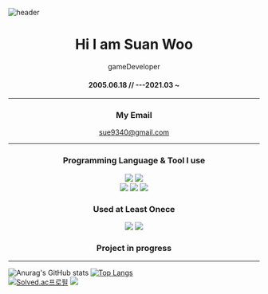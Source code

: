   ![header](https://capsule-render.vercel.app/api?type=Waving&color=auto&height=300&section=header&text=I'm%20WooSuAn&fontSize=80)    

  <div align=center>
  
  # Hi I am Suan Woo  
  gameDeveloper
  #### 2005.06.18        //        ---2021.03 ~
  
  ---

  ### **My Email**   
  sue9340@gmail.com
    
 ---    
  
  ### **Programming Language & Tool I use**   
  <a href="https://unity.com/"><img src="https://img.shields.io/badge/Unity-FFFFFF?style=flat-square&logo=Unity&logoColor=black"/></a>
  <a href="https://visualstudio.microsoft.com/ko/"><img src="https://img.shields.io/badge/VisualStudio-5C2D91?style=flat-square&logo=VisualStudio&logoColor=white"/></a>    
  <a href="https://namu.wiki/w/C%23"><img src="https://img.shields.io/badge/C Sharp-00599C?style=flat-square&logo=CSharp&logoColor=white"/></a>
  <a href="https://namu.wiki/w/C%EC%96%B8%EC%96%B4"><img src="https://img.shields.io/badge/C-A8B9CC?style=flat-square&logo=C&logoColor=white"/></a>
  <a href="https://namu.wiki/w/C%2B%2B"><img src="https://img.shields.io/badge/C++-00599C?style=flat-square&logo=C++&logoColor=white"/></a>
  

  ### **Used at Least Onece**   
  <a href="https://www.mysql.com/"><img src="https://img.shields.io/badge/MySQL-4479A1?style=flat-square&logo=MySQL&logoColor=white"/></a>
  <a href="https://daringfireball.net/projects/markdown/"><img src="https://img.shields.io/badge/Markdown-000000?style=flat-square&logo=Markdown&logoColor=black"/></a>
  
  ### Project in progress
  ---
  </div>



![Anurag's GitHub stats](https://github-readme-stats.vercel.app/api?username=suan9340&show_icons=true&theme=material-palenight)
[![Top Langs](https://github-readme-stats.vercel.app/api/top-langs/?username=suan9340&layout=compact)](https://github.com/suan9340/github-readme-stats)    
[![Solved.ac프로필](http://mazassumnida.wtf/api/v2/generate_badge?boj=woosuan)](https://solved.ac/woosuan)
<img src="http://mazandi.herokuapp.com/api?handle=woosuan&theme=warm"/>

<!---
suan9340/suan9340 is a ✨ special ✨ repository because its `README.md` (this file) appears on your GitHub profile.
You can click the Preview link to take a look at your changes.
--->

